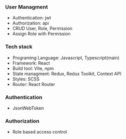 ### User Managment

- Authentication: jwt
- Authorization: api
- CRUD User, Role, Permission
- Assign Role with Permission

### Tech stack

- Programing Language: Javascript, Typescript(main)
- Framework: React
- Build tool: Vite, npm
- State managment: Redux, Redux Toolkit, Context API
- Styles: SCSS
- Router: React Router

### Authentication

- JsonWebToken

### Authorization

- Role based access control
